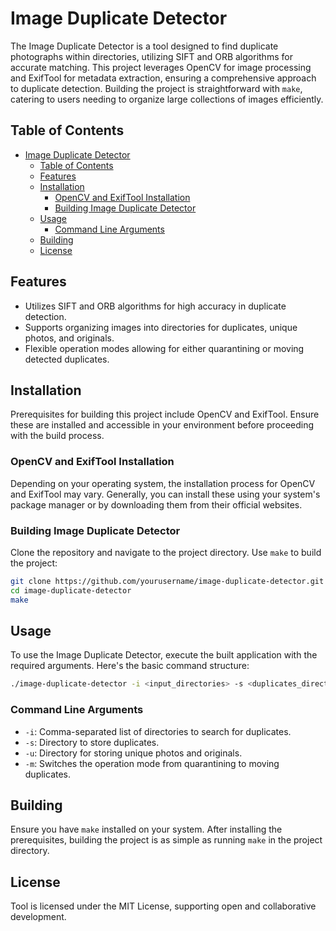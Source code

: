 # Image Duplicate Detector

The Image Duplicate Detector is a tool designed to find duplicate photographs within directories, utilizing SIFT and ORB algorithms for accurate matching. This project leverages OpenCV for image processing and ExifTool for metadata extraction, ensuring a comprehensive approach to duplicate detection. Building the project is straightforward with `make`, catering to users needing to organize large collections of images efficiently.

## Table of Contents

- [Image Duplicate Detector](#image-duplicate-detector)
  - [Table of Contents](#table-of-contents)
  - [Features](#features)
  - [Installation](#installation)
    - [OpenCV and ExifTool Installation](#opencv-and-exiftool-installation)
    - [Building Image Duplicate Detector](#building-image-duplicate-detector)
  - [Usage](#usage)
    - [Command Line Arguments](#command-line-arguments)
  - [Building](#building)
  - [License](#license)

## Features

- Utilizes SIFT and ORB algorithms for high accuracy in duplicate detection.
- Supports organizing images into directories for duplicates, unique photos, and originals.
- Flexible operation modes allowing for either quarantining or moving detected duplicates.

## Installation

Prerequisites for building this project include OpenCV and ExifTool. Ensure these are installed and accessible in your environment before proceeding with the build process.

### OpenCV and ExifTool Installation

Depending on your operating system, the installation process for OpenCV and ExifTool may vary. Generally, you can install these using your system's package manager or by downloading them from their official websites.

### Building Image Duplicate Detector

Clone the repository and navigate to the project directory. Use `make` to build the project:

```bash
git clone https://github.com/yourusername/image-duplicate-detector.git
cd image-duplicate-detector
make
```

## Usage

To use the Image Duplicate Detector, execute the built application with the required arguments. Here's the basic command structure:

```bash
./image-duplicate-detector -i <input_directories> -s <duplicates_directory> -u <unique_photos_directory> -m
```

### Command Line Arguments

- `-i`: Comma-separated list of directories to search for duplicates.
- `-s`: Directory to store duplicates.
- `-u`: Directory for storing unique photos and originals.
- `-m`: Switches the operation mode from quarantining to moving duplicates.

## Building

Ensure you have `make` installed on your system. After installing the prerequisites, building the project is as simple as running `make` in the project directory.

## License

Tool is licensed under the MIT License, supporting open and collaborative development.